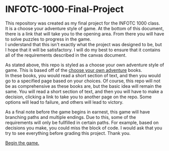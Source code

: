 # INFOTC-1000-Final-Project

This repository was created as my final project for the INFOTC 1000 class.  
It is a choose your adventure style of game. At the bottom of this document, there is a link that will take you to the opening area. From there you will have to solve puzzles to progress in the game.  
I understand that this isn't exactly what the project was designed to be, but I hope that it will be satisfactory. I will do my best to ensure that it contains all of the requirements described in the canvas document.

As stated above, this repo is styled as a choose your own adventure style of game. This is based off of the [choose your own adventure](https://en.wikipedia.org/wiki/Choose_Your_Own_Adventure) books.  
In these books, you would read a short section of text, and then you would go to a specified page based on your choices.
Of course, this repo will not be as comprehensive as these books are, but the basic idea will remain the same.
You will read a short section of text, and then you will have to make a decision, clicking a link to take you to another page on the repo. Some options will lead to failure, and others will lead to victory.

As a final note before the game begins in earnest, this game will have branching paths and multiple endings.
Due to this, some of the requirements will only be fullfilled in certain paths. For example, based on decisions you make, you could miss the block of code.
I would ask that you try to see everything before grading this project.
Thank you.

[Begin the game.](https://github.com/incendofrumentum/INFOTC-1000-Final-Project/blob/master/opeiningroom.md)
